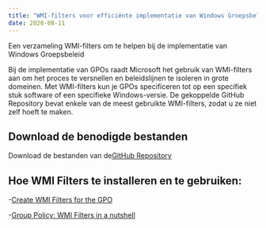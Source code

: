```yaml
---
title: "WMI-filters voor efficiënte implementatie van Windows Groepsbeleid - Downloaden van GitHub"
date: 2020-08-11
---
```



Een verzameling WMI-filters om te helpen bij de implementatie van Windows Groepsbeleid

Bij de implementatie van GPOs raadt Microsoft het gebruik van WMI-filters aan om het proces te versnellen en beleidslijnen te isoleren in grote domeinen.
Met WMI-filters kun je GPOs specificeren tot op een specifiek stuk software of een specifieke Windows-versie.
De gekoppelde GitHub Repository bevat enkele van de meest gebruikte WMI-filters, zodat u ze niet zelf hoeft te maken.

## Download de benodigde bestanden

Download de bestanden van de[GitHub Repository](https://github.com/simeononsecurity/WMI-Filters)

## Hoe WMI Filters te installeren en te gebruiken:

-[Create WMI Filters for the GPO](https://docs.microsoft.com/en-us/windows/security/threat-protection/windows-firewall/create-wmi-filters-for-the-gpo)

-[Group Policy: WMI Filters in a nutshell](https://www.rebeladmin.com/2018/02/group-policy-wmi-filters-nutshell/)